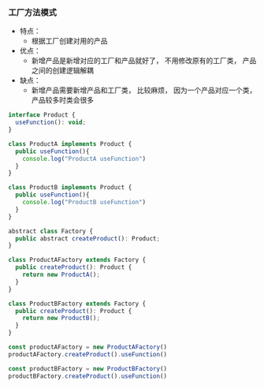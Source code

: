 ### 工厂方法模式

- 特点：
  - 根据工厂创建对用的产品
- 优点：
  - 新增产品是新增对应的工厂和产品就好了， 不用修改原有的工厂类， 产品之间的创建逻辑解耦
- 缺点：
  - 新增产品需要新增产品和工厂类， 比较麻烦， 因为一个产品对应一个类， 产品较多时类会很多

```js
interface Product {
  useFunction(): void;
}

class ProductA implements Product {
  public useFunction(){
    console.log("ProductA useFunction")
  }
}

class ProductB implements Product {
  public useFunction(){
    console.log("ProductB useFunction")
  }
}

abstract class Factory {
  public abstract createProduct(): Product;
}

class ProductAFactory extends Factory {
  public createProduct(): Product {
    return new ProductA();
  }
}

class ProductBFactory extends Factory {
  public createProduct(): Product {
    return new ProductB();
  }
}

const productAFactory = new ProductAFactory()
productAFactory.createProduct().useFunction()

const productBFactory = new ProductBFactory()
productBFactory.createProduct().useFunction()
```

